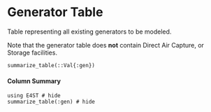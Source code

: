 Generator Table
===============
Table representing all existing generators to be modeled.

Note that the generator table does **not** contain Direct Air Capture, or Storage facilities.

```@docs
summarize_table(::Val{:gen})
```

#### Column Summary

```@example
using E4ST # hide
summarize_table(:gen) # hide
```
